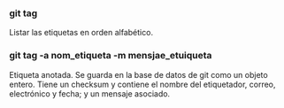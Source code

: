 ### git tag
Listar las etiquetas en orden alfabético.

### git tag -a nom_etiqueta -m mensjae_etuiqueta
Etiqueta anotada. Se guarda en la base de datos de git como un objeto entero. Tiene un checksum y contiene el nombre del etiquetador, correo, electrónico y fecha; y un mensaje asociado.
